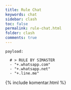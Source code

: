 ```yaml
---
title: Rule Chat
keywords: chat
sidebar: clash
toc: false
permalink: rule-chat.html
folder: clash
comments: true
---
```


<pre><code>payload:

  # > RULE BY SIMASTER
  - "+.whatsapp.com"
  - "+.whatsapp.net"
  - "+.line.me"
</code></pre>

{% include komentar.html %}